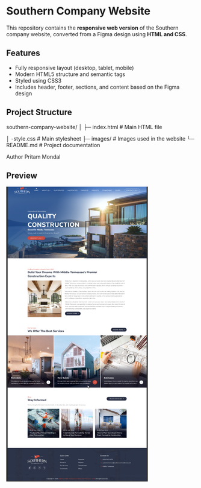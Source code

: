 # Southern Company Website

This repository contains the **responsive web version** of the Southern company website, converted from a Figma design using **HTML and CSS**.

## Features

- Fully responsive layout (desktop, tablet, mobile)
- Modern HTML5 structure and semantic tags
- Styled using CSS3
- Includes header, footer, sections, and content based on the Figma design

## Project Structure

southern-company-website/
│
├─ index.html # Main HTML file

│ -style.css # Main stylesheet
├─ images/ # Images used in the website
└─ README.md # Project documentation


Author
Pritam Mondal

## Preview

![Southern Company Website Preview](images/preview.png)
